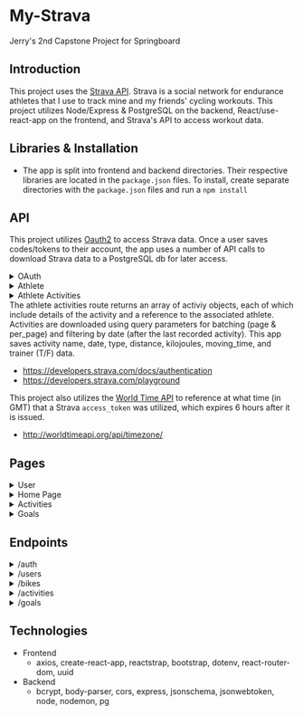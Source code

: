 # My-Strava

Jerry's 2nd Capstone Project for Springboard

## Introduction

This project uses the [Strava API](https://developers.strava.com/docs/reference). Strava is a social network for endurance athletes that I use to track mine and my friends' cycling workouts. This project utilizes Node/Express & PostgreSQL on the backend, React/use-react-app on the frontend, and Strava's API to access workout data.

## Libraries & Installation

- The app is split into frontend and backend directories. Their respective libraries are located in the `package.json` files. To install, create separate directories with the `package.json` files and run a `npm install`

## API
This project utilizes [Oauth2](https://developers.strava.com/docs/authentication/) to access Strava data. Once a user saves codes/tokens to their account, the app uses a number of API calls to download Strava data to a PostgreSQL db for later access.

<details>
  <summary>OAuth</summary>
  <strong>[Strava Authentication](https://developers.strava.com/docs/authentication/)</strong>
  This app connects to Strava using Oauth once (saving the generated auth_code), exchanges credentials for access & refresh tokens, and uses those tokens to download user activity data on subsequent sign-ins. A full explanation for this process is detailed in the [Strava Developers documentation](https://developers.strava.com/docs/authentication/)
</details>
<details>
  <summary>Athlete</summary>
  <strong>[GET /athlete](https://developers.strava.com/playground/#/Athletes/getLoggedInAthlete)</strong>
  The athlete route returns profile data for Strava athletes. This app saves the athlete id and their bikes from the returned object.
</details>
<details>
  <summary>Athlete Activities</summary>
  <strong>[GET /athlete/activities](https://developers.strava.com/playground/#/Activities/getLoggedInAthleteActivities)</strong>
</details>
The athlete activities route returns an array of activiy objects, each of which include details of the activity and a reference to the associated athlete. Activities are downloaded using query parameters for batching (page & per_page) and filtering by date (after the last recorded activity). This app saves activity name, date, type, distance, kilojoules, moving_time, and trainer (T/F) data.

- https://developers.strava.com/docs/authentication
- https://developers.strava.com/playground

This project also utilizes the [World Time API](http://worldtimeapi.org/) to reference at what time (in GMT) that a Strava `access_token` was utilized, which expires 6 hours after it is issued.
- http://worldtimeapi.org/api/timezone/

## Pages
<details>
  <summary>User</summary>
  <ul>
    <li>Signup <strong>/signup</strong></li>
    <li>Login <strong>**/login**</strong></li>
    <li>User Update <strong>**/user-login**</strong>
      <ol>
        <li>lists Strava athlete info or links to a one-time process for linking to Strava data</li>
        <li>form to update user profile information</li>
      </ol>
    </li>
  </ul>
</details>
<details>
  <summary>Home Page</summary>
  - <strong>/</strong> - displays message to sign into app or displays latest Activities and Goals w/ links to view Activities and Goals pages
</details>
<details>
  <summary>Activities</summary>
  <ul>
    <li>Activities page <strong>/activities</strong> - list of activities with stats for date, distance, and calories and navigation to view more activities</li>
    <li>ActivityDetail page <strong>/activities/{{activity_id}}</strong> - for listing additional activity details</li>
  </ul>
</details>
<details>  
  <summary>Goals</summary>
  <ul>
    <li>Goals page <strong>/goals</strong> - with previously input goals for date, distance, or calories, and navigation to view more goals)</li>
    <li>GoalDetail page <strong>/goals/{{goal_id}}</strong> - for listing additional goal details</li>
    <li>Goal Setting page <strong>/goals/new</strong> - to post weekly, monthly, and yearly goals</li>
  </ul>
</details>
  
## Endpoints
<details>
<summary>/auth</summary>
  - <strong>GET /strava/callback</strong> - endpoint that Strava redirects to after Oauth verification; saves a one-time Strava auth_code for Strava token exchange
  - <strong>POST /strava/tokens</strong> - saves user's Strava refresh_token and access_token
  - <strong>POST /token</strong> - authenticates user and returns jwt to authenticate future requests
  - <strong>POST /register</strong> - registers users to app
</details>
<details>
<summary>/users</summary>
  - <strong>GET /{{username}}</strong> - returns user profile data
  - <strong>PATCH /{{username}}</strong> - updates user profile
  - <strong>GET /{{username}}/bikes</strong> - returns an array of user bikes
  - <strong>GET /{{username}}/goals</strong> - returns an array of user goals
  - <strong>GET /{{username}}/goals-count</strong> - returns an object with the number of user's goal records
  - <strong>GET /{{username}}/details</strong> - returns extra user details, including token information
</details>
<details>
<summary>/bikes</summary>
  - <strong>POST /</strong> - saves an array of bike data
  - <strong>GET /{{bike_id}}</strong> - returns bike data
  - <strong>GET /</strong> - returns an array of user's bikes
  - <strong>DELETE /{{bike_id}}</strong> - deletes the selected bike
</details>
<details>
<summary>/activities</summary>
  - <strong>POST /</strong> - saves an array of activities (of data downloaded from Strava)
  - <strong>GET /</strong> - returns an array of user's activities, using parameters to specify the size of the array and the page number (starting from 1) to retrieve 
  - <strong>GET /count</strong> - returns an object with count of user's activities
  - <strong>GET /{{activity_id}}</strong> - returns details of the selected activity
  - <strong>DELETE /{{activity_id}}</strong> - deletes the selected activity
</details>
<details>
  <summary>/goals</summary>
  - <strong>POST /</strong> - saves a new user goal
  - <strong>GET /{{goal_id}}</strong> - returns the selected user goal
  - <strong>PATCH /{{goal_id}}</strong> - updates the selected user goal
  - <strong>DELETE /{{goal_id}}</strong> - deletes the selected user goal
</details>

## Technologies
- Frontend
  - axios, create-react-app, reactstrap, bootstrap, dotenv, react-router-dom, uuid
- Backend
  - bcrypt, body-parser, cors, express, jsonschema, jsonwebtoken, node, nodemon, pg
